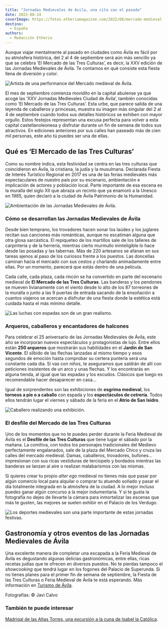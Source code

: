 ```yaml
---
title: "Jornadas Medievales de Ávila, una cita con el pasado"
date: 2022-08-24
coverImage: https://fotos.etheriamagazine.com/2022/08/mercado-medieval-avila.jpg
destino: 
  - España
authors: 
  - Redacción Etheria
---
```


Aunque viajar mentalmente al pasado en ciudades como Ávila es fácil por su atmósfera histórica, del 2 al 4 de septiembre será aún más sencillo ya que se celebra ‘El Mercado de las Tres Culturas’, es decir, la XXV edición de las Jornadas Medievales de Ávila. Te contamos en qué consiste esta fiesta llena de diversión y color.

![Artista de una performance del Mercado medieval de Ávila.](https://fotos.etheriamagazine.com/2022/08/mercado-medieval-avila.jpg "Artista de una performance del Mercado Medieval de Ávila.")

El mes de septiembre comienza movidito en la capital abulense ya que acoge las ‘XXV 
Jornadas Medievales Ciudad de Ávila’, también conocidas como ‘El Mercado de las Tres 
Culturas’. Esta urbe, que parece salida de una leyenda de caballeros y princesas, 
muestra su imagen más singular del 2 al 4 de septiembre cuando todos sus detalles 
históricos se exhiben con mayor orgullo. Estos festejos representan una excusa perfecta 
para volver a esta capital castellanoleonesa y disfrutar durante un fin de semana de 
todos sus atractivos. En ediciones anteriores por sus calles han paseado más de cien mil 
personas, este año tú puedes ser una de ellas. 

## Qué es ‘El Mercado de las Tres Culturas’

Como su nombre indica, esta festividad se centra en las tres culturas que coincidieron 
en Ávila, la cristiana, la judía y la musulmana. Declarada Fiesta de Interés Turístico 
Regional en 2017 es una de las ferias medievales más espectaculares de nuestro país por 
su escenario, ambientación e implicación de actores y población local. Parte importante 
de esa escena es la muralla del siglo XII que abraza un recinto que ya enamoró a la 
Unesco en 1985, quien declaró a la ciudad de Ávila Patrimonio de la Humanidad. 

![Ambientación de las Jornadas Medievales de Ávila.](https://fotos.etheriamagazine.com/2022/08/jornadas-medievales-avila-puerta.jpg "Ambientación de las Jornadas Medievales de Ávila.")

### Cómo se desarrollan las Jornadas Medievales de Ávila

Desde bien temprano, los trovadores hacen sonar los laúdes y los juglares recitan sus 
canciones más románticas, aunque no escatiman alguna que otra glosa sarcástica. El 
repiqueteo de los martillos sale de los talleres de carpintería y de la herrería, 
mientras cierto murmullo ininteligible lo hace desde las posadas y las tabernas. Más de 
220 artesanos se afanan en sus tareas ajenos al paso de los curiosos frente a los 
puestos. Las doncellas caminan hacia el mercado con sus cestos y charlando animadamente 
entre ellas. Por un momento, parecerá que estás dentro de una película. 

Cada calle, cada plaza, cada rincón se ha convertido en parte del escenario medieval de 
**El Mercado de las Tres Culturas**. Las banderas y los pendones se mueven livianamente 
con el viento desde lo alto de los 87 torreones de la muralla o junto a las 9 puertas de 
entrada sacando de la ensoñación a cuantos viajeros se acercan a disfrutar de una fiesta 
donde la estética está cuidada hasta el más mínimo detalle. 

![Las luchas con espadas son de un gran realismo.](https://fotos.etheriamagazine.com/2022/08/Jornadas-medievales-Ciudad-avila.jpg "Las luchas con espadas son de un gran realismo.")

### Arqueros, caballeros y encantadores de halcones

Para celebrar el 25 aniversario de las Jornadas Medievales de Ávila, este año se 
incorporan nuevos espectáculos y protagonistas de lujo. Entre ellos están **250 
arqueros** que mostrarán sus habilidades en el **Jardín de San Vicente**. El silbido de 
las flechas lanzadas al mismo tiempo y esos segundos de emoción hasta comprobar su 
certera puntería será una constante cada día. Si vas con niños, te aseguramos que 
saldrán de allí con peticiones insistentes de un arco y unas flechas. Y los encontrarás 
en alguna tienda, al igual que las espadas y los escudos. Clásicos que luego es 
recomendable hacer desaparecer en casa… 

Igual de sorprendentes son las exhibiciones de **esgrima medieval**, los **torneos a pie 
o a caballo** con espada y los **espectáculos de cetrería**. Todos ellos tendrán lugar 
el viernes y sábado de la feria en el **Atrio de San Isidro**. 

![Caballero realizando una exhibición.](https://fotos.etheriamagazine.com/2022/08/caballero-medieval-avila.jpg "Caballero realizando una exhibición.")

### El desfile del Mercado de las Tres Culturas

Uno de los momentos que no te puedes perder durante la Feria Medieval de Ávila es el 
**Desfile de las Tres Culturas** que tiene lugar el sábado por la mañana. La comitiva, 
con todos los personajes tradicionales del Medievo perfectamente engalanados, sale de la 
plaza del Mercado Chico y cruza las calles del mercado medieval. Damas, caballeros, 
trovadores, bufones… impresionan con sus ricas vestiduras de terciopelo y bordados 
mientras las banderas se lanzan al aire o realizan malabarismos con las mismas. 

Si quieres crear tu propio _alter ego_ medieval no tienes más que pasar por algún 
comercio local para alquilar o comprar tu atuendo soñado y pasar el día totalmente 
integrada en la atmósfera de la ciudad. A lo mejor incluso puedes ganar algún concurso a 
la mejor indumentaria. Y si te gusta la fotografía no dejes de llevarte la cámara para 
inmortalizar las escenas que más te gusten, las mejores se suelen exhibir en el Palacio 
de los Verdugo. 

![Los deportes medievales son una parte importante de estas jornadas festivas.](https://fotos.etheriamagazine.com/2022/08/jornadas-medievales-caballeros-avila.jpg "Los deportes medievales son una parte importante de estas jornadas festivas.")

## Gastronomía y otros eventos de las Jornadas Medievales de Ávila

Una excelente manera de completar una escapada a la Feria Medieval de Ávila es 
degustando algunas delicias gastronómicas, entre ellas, ricas recetas judías que te 
ofrecen en diversos puestos. No te pierdas tampoco el _showcooking_ que tendrá lugar en 
los fogones del Palacio de Superunda. Si no tienes planes para el primer fin de semana 
de septiembre, la Fiesta de las Tres Culturas o Feria Medieval de Ávila te está 
esperando. Más información en [Turismo de Ávila](http://www.avilaturismo.com). 

Fotografías: © Javi Calvo 

### También te puede interesar

[Madrigal de las Altas Torres, una excursión a la cuna de Isabel la 
Católica](https://etheriamagazine.com/2022/02/14/que-ver-madrigal-altas-torres/).
